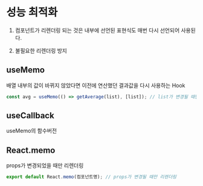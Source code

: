 # 성능 최적화

1. 컴포넌트가 리렌더링 되는 것은 내부에 선언된 표현식도 매번 다시 선언되어 사용된다.

2. 불필요한 리렌더링 방지

## useMemo

배열 내부의 값이 바뀌지 않았다면 이전에 연산했던 결과값을 다시 사용하는 Hook

```js
const avg = useMemo(() => getAverage(list), [list]); // list가 변경될 때만 리렌더링
```

## useCallback

useMemo의 함수버전


## React.memo

props가 변경되었을 때만 리렌더링

```js
export default React.memo(컴포넌트명); // props가 변경될 때만 리렌더링
```

